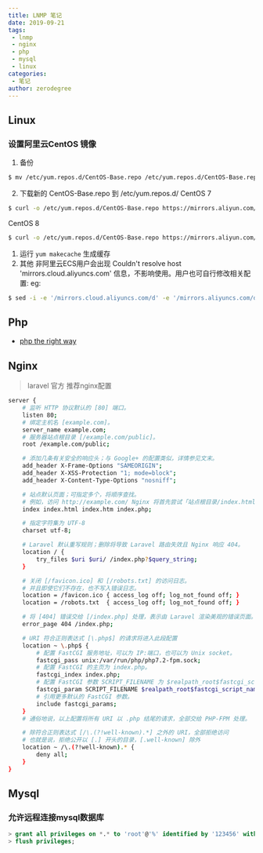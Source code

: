 ```yaml
---
title: LNMP 笔记
date: 2019-09-21
tags:
 - lnmp 
 - nginx
 - php
 - mysql
 - linux
categories:
 - 笔记
author: zerodegree
---
```


## Linux

### 设置阿里云CentOS 镜像
1. 备份
```sh
$ mv /etc/yum.repos.d/CentOS-Base.repo /etc/yum.repos.d/CentOS-Base.repo.backup
```

2. 下载新的 CentOS-Base.repo 到 /etc/yum.repos.d/
CentOS 7

```sh
$ curl -o /etc/yum.repos.d/CentOS-Base.repo https://mirrors.aliyun.com/repo/Centos-7.repo
```

CentOS 8

```sh
$ curl -o /etc/yum.repos.d/CentOS-Base.repo https://mirrors.aliyun.com/repo/Centos-8.repo
```

1. 运行 `yum makecache` 生成缓存
2. 其他
非阿里云ECS用户会出现 Couldn't resolve host 'mirrors.cloud.aliyuncs.com' 信息，不影响使用。用户也可自行修改相关配置: eg:
```sh
$ sed -i -e '/mirrors.cloud.aliyuncs.com/d' -e '/mirrors.aliyuncs.com/d' /etc/yum.repos.d/CentOS-Base.repo
```


## Php

- [php the right way](http://laravel-china.github.io/php-the-right-way/)

## Nginx

>laravel 官方 推荐nginx配置

```sh
server {
    # 监听 HTTP 协议默认的 [80] 端口。
    listen 80;
    # 绑定主机名 [example.com]。
    server_name example.com;
    # 服务器站点根目录 [/example.com/public]。
    root /example.com/public;

    # 添加几条有关安全的响应头；与 Google+ 的配置类似，详情参见文末。
    add_header X-Frame-Options "SAMEORIGIN";
    add_header X-XSS-Protection "1; mode=block";
    add_header X-Content-Type-Options "nosniff";

    # 站点默认页面；可指定多个，将顺序查找。
    # 例如，访问 http://example.com/ Nginx 将首先尝试「站点根目录/index.html」是否存在，不存在则继续尝试「站点根目录/index.htm」，以此类推...
    index index.html index.htm index.php;

    # 指定字符集为 UTF-8
    charset utf-8;

    # Laravel 默认重写规则；删除将导致 Laravel 路由失效且 Nginx 响应 404。
    location / {
        try_files $uri $uri/ /index.php?$query_string;
    }

    # 关闭 [/favicon.ico] 和 [/robots.txt] 的访问日志。
    # 并且即使它们不存在，也不写入错误日志。
    location = /favicon.ico { access_log off; log_not_found off; }
    location = /robots.txt  { access_log off; log_not_found off; }

    # 将 [404] 错误交给 [/index.php] 处理，表示由 Laravel 渲染美观的错误页面。
    error_page 404 /index.php;

    # URI 符合正则表达式 [\.php$] 的请求将进入此段配置
    location ~ \.php$ {
        # 配置 FastCGI 服务地址，可以为 IP:端口，也可以为 Unix socket。
        fastcgi_pass unix:/var/run/php/php7.2-fpm.sock;
        # 配置 FastCGI 的主页为 index.php。
        fastcgi_index index.php;
        # 配置 FastCGI 参数 SCRIPT_FILENAME 为 $realpath_root$fastcgi_script_name。
        fastcgi_param SCRIPT_FILENAME $realpath_root$fastcgi_script_name;
        # 引用更多默认的 FastCGI 参数。
        include fastcgi_params;
    }
    # 通俗地说，以上配置将所有 URI 以 .php 结尾的请求，全部交给 PHP-FPM 处理。

    # 除符合正则表达式 [/\.(?!well-known).*] 之外的 URI，全部拒绝访问
    # 也就是说，拒绝公开以 [.] 开头的目录，[.well-known] 除外
    location ~ /\.(?!well-known).* {
        deny all;
    }
}
```


## Mysql

### 允许远程连接mysql数据库
```sql
> grant all privileges on *.* to 'root'@'%' identified by '123456' with grant option;
> flush privileges;
```